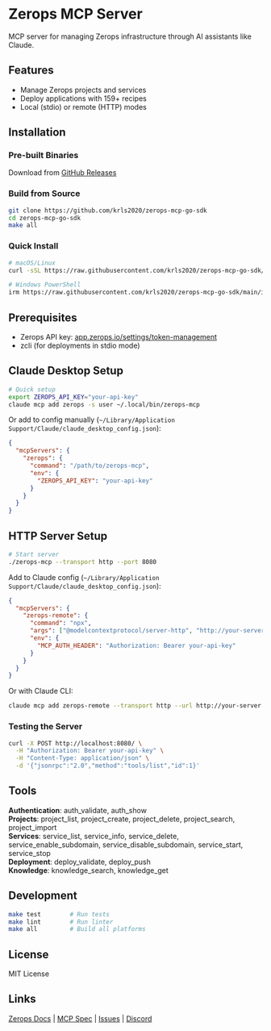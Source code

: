 # Zerops MCP Server

MCP server for managing Zerops infrastructure through AI assistants like Claude.

## Features

- Manage Zerops projects and services
- Deploy applications with 159+ recipes
- Local (stdio) or remote (HTTP) modes

## Installation

### Pre-built Binaries

Download from [GitHub Releases](https://github.com/krls2020/zerops-mcp-go-sdk/releases)

### Build from Source

```bash
git clone https://github.com/krls2020/zerops-mcp-go-sdk
cd zerops-mcp-go-sdk
make all
```

### Quick Install

```bash
# macOS/Linux
curl -sSL https://raw.githubusercontent.com/krls2020/zerops-mcp-go-sdk/main/install.sh | sh

# Windows PowerShell
irm https://raw.githubusercontent.com/krls2020/zerops-mcp-go-sdk/main/install.ps1 | iex
```


## Prerequisites

- Zerops API key: [app.zerops.io/settings/token-management](https://app.zerops.io/settings/token-management)
- zcli (for deployments in stdio mode)

## Claude Desktop Setup

```bash
# Quick setup
export ZEROPS_API_KEY="your-api-key"
claude mcp add zerops -s user ~/.local/bin/zerops-mcp
```

Or add to config manually (`~/Library/Application Support/Claude/claude_desktop_config.json`):

```json
{
  "mcpServers": {
    "zerops": {
      "command": "/path/to/zerops-mcp",
      "env": {
        "ZEROPS_API_KEY": "your-api-key"
      }
    }
  }
}
```

## HTTP Server Setup

```bash
# Start server
./zerops-mcp --transport http --port 8080
```

Add to Claude config (`~/Library/Application Support/Claude/claude_desktop_config.json`):

```json
{
  "mcpServers": {
    "zerops-remote": {
      "command": "npx",
      "args": ["@modelcontextprotocol/server-http", "http://your-server:8080"],
      "env": {
        "MCP_AUTH_HEADER": "Authorization: Bearer your-api-key"
      }
    }
  }
}
```

Or with Claude CLI:
```bash
claude mcp add zerops-remote --transport http --url http://your-server:8080 --header "Authorization: Bearer your-api-key"
```

### Testing the Server

```bash
curl -X POST http://localhost:8080/ \
  -H "Authorization: Bearer your-api-key" \
  -H "Content-Type: application/json" \
  -d '{"jsonrpc":"2.0","method":"tools/list","id":1}'
```


## Tools

**Authentication**: auth_validate, auth_show  
**Projects**: project_list, project_create, project_delete, project_search, project_import  
**Services**: service_list, service_info, service_delete, service_enable_subdomain, service_disable_subdomain, service_start, service_stop  
**Deployment**: deploy_validate, deploy_push  
**Knowledge**: knowledge_search, knowledge_get

## Development

```bash
make test        # Run tests
make lint        # Run linter
make all         # Build all platforms
```




## License

MIT License

## Links

[Zerops Docs](https://docs.zerops.io) | [MCP Spec](https://modelcontextprotocol.io) | [Issues](https://github.com/krls2020/zerops-mcp-go-sdk/issues) | [Discord](https://discord.com/invite/WDvCZ54)